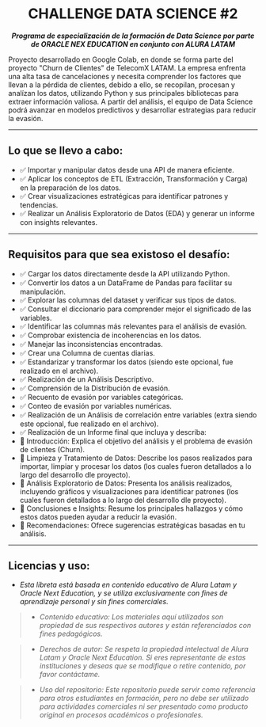 <h1 align="center">CHALLENGE DATA SCIENCE #2</h1>

<p align="center"><strong><em>Programa de especialización de la formación de Data Science por parte de ORACLE NEX EDUCATION en conjunto con ALURA LATAM</em></strong></p>

Proyecto desarrollado en Google Colab, en donde se forma parte del proyecto "Churn de Clientes" de TelecomX LATAM. 
La empresa enfrenta una alta tasa de cancelaciones y necesita comprender los factores que llevan a la pérdida de clientes, debido a ello,
se recopilan, procesan y analízan los datos, utilizando Python y sus principales bibliotecas para extraer información valiosa. 
A partir del análisis, el equipo de Data Science podrá avanzar en modelos predictivos y desarrollar estrategias para reducir la evasión.

---

## Lo que se llevo a cabo:
- ✅ Importar y manipular datos desde una API de manera eficiente.
- ✅ Aplicar los conceptos de ETL (Extracción, Transformación y Carga) en la preparación de los datos.
- ✅ Crear visualizaciones estratégicas para identificar patrones y tendencias.
- ✅ Realizar un Análisis Exploratorio de Datos (EDA) y generar un informe con insights relevantes.

---

## Requisitos para que sea existoso el desafío:

- ✅ Cargar los datos directamente desde la API utilizando Python.
- ✅ Convertir los datos a un DataFrame de Pandas para facilitar su manipulación.
- ✅ Explorar las columnas del dataset y verificar sus tipos de datos.
- ✅ Consultar el diccionario para comprender mejor el significado de las variables.
- ✅ Identificar las columnas más relevantes para el análisis de evasión.
- ✅ Comprobar existencia de incoherencias en los datos.
- ✅ Manejar las inconsistencias encontradas.
- ✅ Crear una Columna de cuentas diarias.
- ✅ Estandarizar y transformar los datos (siendo este opcional, fue realizado en el archivo).
- ✅ Realización de un Análisis Descriptivo.
- ✅ Comprensión de la Distribución de evasión.
- ✅ Recuento de evasión por variables categóricas.
- ✅ Conteo de evasión por variables numéricas.
- ✅ Realización de un Análisis de correlación entre variables (extra siendo este opcional, fue realizado en el archivo).
- ✅ Realización de un Informe final que incluya y describa:
-   🔹 Introducción: Explica el objetivo del análisis y el problema de evasión de clientes (Churn).
-   🔹 Limpieza y Tratamiento de Datos: Describe los pasos realizados para importar, limpiar y procesar los datos (los cuales fueron detallados a lo largo del desarrollo dle proyecto).
-   🔹 Análisis Exploratorio de Datos: Presenta los análisis realizados, incluyendo gráficos y visualizaciones para identificar patrones (los cuales fueron detallados a lo largo del desarrollo dle proyecto).
-   🔹 Conclusiones e Insights: Resume los principales hallazgos y cómo estos datos pueden ayudar a reducir la evasión.
-   🔹 Recomendaciones: Ofrece sugerencias estratégicas basadas en tu análisis.


---

## Licencias y uso:

- _Esta libreta está basada en contenido educativo de Alura Latam y Oracle Next Education, y se utiliza exclusivamente con fines de aprendizaje personal y sin fines comerciales._
> * _Contenido educativo: Los materiales aquí utilizados son propiedad de sus respectivos autores y están referenciados con fines pedagógicos._

> * _Derechos de autor: Se respeta la propiedad intelectual de Alura Latam y Oracle Next Education. Si eres representante de estas instituciones y deseas que se modifique o retire contenido, por favor contáctame._

> * _Uso del repositorio: Este repositorio puede servir como referencia para otros estudiantes en formación, pero no debe ser utilizado para actividades comerciales ni ser presentado como producto original en procesos académicos o profesionales._
